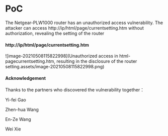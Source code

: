 # PoC

The Netgear-PLW1000 router has an unauthorized access vulnerability. The attacker can access http://ip/html/page/currentsetting.htm without authorization, revealing the setting of the router

#### http://ip/html/page/currentsetting.htm

![image-20210508115822998](Unauthorized access in html-pagecurrentsetting.htm, resulting in the disclosure of the router setting.assets/image-20210508115822998.png)









#### Acknowledgement

Thanks to the partners who discovered the vulnerability together：

Yi-fei Gao

Zhen-hua Wang

En-Ze Wang

Wei Xie